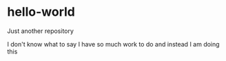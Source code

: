 # hello-world
Just another repository

I don't know what to say
I have so much work to do and instead I am doing this

